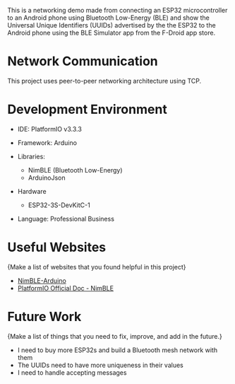 This is a networking demo made from connecting an ESP32 microcontroller to an Android phone using Bluetooth Low-Energy (BLE) and show the Universal Unique Identifiers (UUIDs) advertised by the the ESP32 to the Android phone using the BLE Simulator app from the F-Droid app store.

# Network Communication

This project uses peer-to-peer networking architecture using TCP.

# Development Environment

* IDE: PlatformIO v3.3.3
* Framework: Arduino
* Libraries:
  * NimBLE (Bluetooth Low-Energy)
  * ArduinoJson
* Hardware
  * ESP32-3S-DevKitC-1
 
* Language: Professional Business 

# Useful Websites

{Make a list of websites that you found helpful in this project}
* [NimBLE-Arduino](https://github.com/h2zero/NimBLE-Arduino)
* [PlatformIO Official Doc - NimBLE](https://registry.platformio.org/libraries/h2zero/NimBLE-Arduino)

# Future Work

{Make a list of things that you need to fix, improve, and add in the future.}
* I need to buy more ESP32s and build a Bluetooth mesh network with them
* The UUIDs need to have more uniqueness in their values
* I need to handle accepting messages
